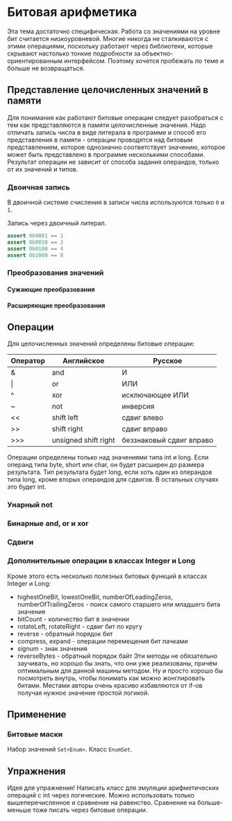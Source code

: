 # Битовая арифметика

Эта тема достаточно специфическая. Работа со значениями на уровне бит считается низкоуровневой. Многие никогда не сталкиваются с этими операциями, поскольку работают через библиотеки, которые скрывают настолько тонкие подробности за объектно-ориентированным интерфейсом. Поэтому хочется пробежать по теме и больше не возвращаться. 

## Представление целочисленных значений в памяти

Для понимания как работают битовые операции следует разобраться с тем как представляются в памяти целочисленные значения. Надо отличать запись числа в виде литерала в программе и способ его представления в памяти - операции проводятся над битовым представлением, которое однозначно соответствует значению, которое может быть представлено в программе несколькими способами. Результат операции не зависит от способа задания операндов, только от их значений и типов.

### Двоичная запись

В двоичной системе счисления в записи числа используются только `0` и `1`. 

Запись через двоичный литерал.
```java
assert 0b0001 == 1
assert 0b0010 == 2
assert 0b0100 == 4
assert 0b1000 == 8
```

### Преобразования значений
#### Сужающие преобразования
#### Расширяющие преобразования
## Операции 

Для целочисленных значений определены битовые операции:

| Оператор | Английское           | Русское                  |
| -------- | -------------------- | ------------------------ |
| &        | and                  | И                        |
| \|       | or                   | ИЛИ                      |
| ^        | xor                  | исключающее ИЛИ          |
| ~        | not                  | инверсия                 |
| <<       | shift left           | сдвиг влево              |
| >>       | shift right          | сдвиг вправо             |
| >>>      | unsigned shift right | беззнаковый сдвиг вправо |

Операции определены только над значениями типа int и long. Если операнд типа byte, short или char, он будет расширен до размера результата. Тип результата будет long, если хоть один из операндов типа long, кроме вторых операндов для сдвигов. В остальных случаях это будет int.

### Унарный not

### Бинарные and, or и xor

### Сдвиги
### Дополнительные операции в классах Integer и Long
Кроме этого есть несколько полезных битовых функций в классах Integer и Long:
* highestOneBit, lowestOneBit, numberOfLeadingZeros, numberOfTrailingZeros - поиск самого старшего или младшего бита значения
* bitCount - количество бит в значении
* rotateLeft, rotateRight - сдвиг бит по кругу
* reverse - обратный порядок бит
* compress, expand - операции перемещения бит пачками
* signum - знак значения
* reverseBytes - обратный порядок байт
Эти методы не обязательно заучивать, но хорошо бы знать, что они уже реализованы, причём оптимальным для данной машины методом. Ну и просто хорошо бы посмотреть внутрь, чтобы понимать как можно жонглировать битами. Местами авторы очень красиво избавляются от if-ов получая нужное значение простой логикой.

## Применение

### Битовые маски

Набор значений `Set<Enum>`. Класс `EnumSet`.
##  Упражнения

Идея для упражнения! Написать класс для эмуляции арифметических операций с int через логические. Можно использовать только вышеперечисленное и сравнение на равенство. Сравнение на больше-меньше тоже писать через битовые операции. 
